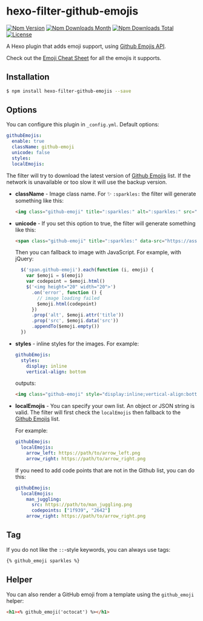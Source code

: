 # hexo-filter-github-emojis

[![Npm Version](https://img.shields.io/npm/v/hexo-filter-github-emojis.svg)](https://npmjs.org/package/hexo-filter-github-emojis)
[![Npm Downloads Month](https://img.shields.io/npm/dm/hexo-filter-github-emojis.svg)](https://npmjs.org/package/hexo-filter-github-emojis)
[![Npm Downloads Total](https://img.shields.io/npm/dt/hexo-filter-github-emojis.svg)](https://npmjs.org/package/hexo-filter-github-emojis)
[![License](https://img.shields.io/npm/l/hexo-filter-github-emojis.svg)](https://npmjs.org/package/hexo-filter-github-emojis)

A Hexo plugin that adds emoji support, using [Github Emojis API][ghemojis].

Check out the [Emoji Cheat Sheet](http://www.webpagefx.com/tools/emoji-cheat-sheet/) for all the emojis it supports.

## Installation

``` bash
$ npm install hexo-filter-github-emojis --save
```

## Options

You can configure this plugin in `_config.yml`. Default options:

``` yaml
githubEmojis:
  enable: true
  className: github-emoji
  unicode: false
  styles:
  localEmojis:
```

The filter will try to download the latest version of [Github Emojis][ghemojis] list. If the network is unavailable or too slow it will use the backup version.

- **className** - Image class name. For :sparkles: `:sparkles:` the filter will generate something like this:

  ```html
  <img class="github-emoji" title=":sparkles:" alt=":sparkles:" src="https://assets-cdn.github.com/images/icons/emoji/unicode/2728.png" height="20" width="20">
  ```

- **unicode** - If you set this option to true, the filter will generate something like this:

  ```html
  <span class="github-emoji" title=":sparkles:" data-src="https://assets-cdn.github.com/images/icons/emoji/unicode/2728.png">&#x2728;</span>
  ```
  Then you can fallback to image with JavaScript. For example, with jQuery:

  ```javascript
    $('span.github-emoji').each(function (i, emoji) {
      var $emoji = $(emoji)
      var codepoint = $emoji.html()
      $('<img height="20" width="20">')
        .on('error', function () {
          // image loading failed
          $emoji.html(codepoint)
        })
        .prop('alt', $emoji.attr('title'))
        .prop('src', $emoji.data('src'))
        .appendTo($emoji.empty())
    })
  ```

- **styles** - inline styles for the images. For example:

  ```yaml
  githubEmojis:
    styles:
      display: inline
      vertical-align: bottom
  ```

  outputs:

  ```html
  <img class="github-emoji" style="display:inline;vertical-align:bottom" ...>
  ```

- **localEmojis** - You can specify your own list. An object or JSON string is valid. The filter will first check the `localEmojis` then fallback to the [Github Emojis][ghemojis] list.

  For example:

  ```yaml
  githubEmojis:
    localEmojis:
      arrow_left: https://path/to/arrow_left.png
      arrow_right: https://path/to/arrow_right.png
  ```

  If you need to add code points that are not in the Github list, you can do this:

  ```yaml
  githubEmojis:
    localEmojis:
      man_juggling:
        src: https://path/to/man_juggling.png
        codepoints: ["1f939", "2642"]
      arrow_right: https://path/to/arrow_right.png
  ```

## Tag

If you do not like the `::`-style keywords, you can always use tags:

```html
{% github_emoji sparkles %}
```

## Helper

You can also render a GitHub emoji from a template using the `github_emoji` helper:

```html
<h1><% github_emoji('octocat') %></h1>
```

[ghemojis]: https://api.github.com/emojis
